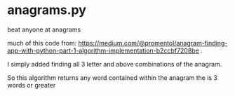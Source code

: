 # anagrams.py

beat anyone at anagrams 

much of this code from: https://medium.com/@promentol/anagram-finding-app-with-python-part-1-algorithm-implementation-b2ccbf7208be . 

I simply added finding all 3 letter and above combinations of the anagram. 

So this algorithm returns any word contained within the anagram the is 3 words or greater 
